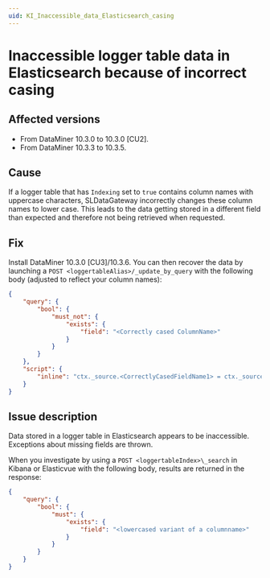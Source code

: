 ```yaml
---
uid: KI_Inaccessible_data_Elasticsearch_casing
---
```


# Inaccessible logger table data in Elasticsearch because of incorrect casing

## Affected versions

- From DataMiner 10.3.0 to 10.3.0 [CU2].
- From DataMiner 10.3.3 to 10.3.5.

## Cause

If a logger table that has `Indexing` set to `true` contains column names with uppercase characters, SLDataGateway incorrectly changes these column names to lower case. This leads to the data getting stored in a different field than expected and therefore not being retrieved when requested.

## Fix

Install DataMiner 10.3.0 [CU3]/10.3.6<!-- RN 36343 -->. You can then recover the data by launching a `POST <loggertableAlias>/_update_by_query` with the following body (adjusted to reflect your column names):

```json
{
    "query": {
        "bool": {
            "must_not": {
                "exists": {
                    "field": "<Correctly cased ColumnName>"
                }
            }
        }
    },
    "script": {
        "inline": "ctx._source.<CorrectlyCasedFieldName1> = ctx._source.<lowercasedfieldname1>; ctx._source.remove(\"<lowercasedfieldname1>\");ctx._source.<CorrectlyCasedFieldName2> = ctx._source.<lowercasedfieldname2>; ctx._source.remove(\"<lowercasedfieldname2>\");...<!--repeat for every field in the loggertable-->"
    }
}
```

## Issue description

Data stored in a logger table in Elasticsearch appears to be inaccessible. Exceptions about missing fields are thrown.

When you investigate by using a `POST <loggertableIndex>\_search` in Kibana or Elasticvue with the following body, results are returned in the response:

```json
{
    "query": {
        "bool": {
            "must": {
                "exists": {
                    "field": "<lowercased variant of a columnname>"
                }
            }
        }
    }
}
```
